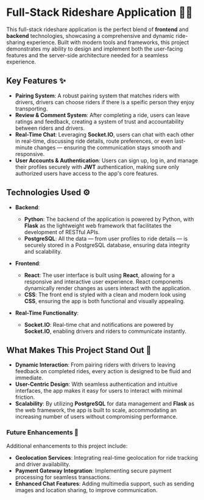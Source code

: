 # Full-Stack Rideshare Application 🚗💨

This full-stack rideshare application is the perfect blend of **frontend** and **backend** technologies, showcasing a comprehensive and dynamic ride-sharing experience. Built with modern tools and frameworks, this project demonstrates my ability to design and implement both the user-facing features and the server-side architecture needed for a seamless experience.

## Key Features ✨

- **Pairing System**: A robust pairing system that matches riders with drivers, drivers can choose riders if there is a speific person they enjoy transporting.
- **Review & Comment System**: After completing a ride, users can leave ratings and feedback, creating a system of trust and accountability between riders and drivers.
- **Real-Time Chat**: Leveraging **Socket.IO**, users can chat with each other in real-time, discussing ride details, route preferences, or even last-minute changes — ensuring the communication stays smooth and responsive.
- **User Accounts & Authentication**: Users can sign up, log in, and manage their profiles securely with **JWT** authentication, making sure only authorized users have access to the app's core features.

## Technologies Used ⚙️

- **Backend**: 
  - **Python**: The backend of the application is powered by Python, with **Flask** as the lightweight web framework that facilitates the development of RESTful APIs.
  - **PostgreSQL**: All the data — from user profiles to ride details — is securely stored in a PostgreSQL database, ensuring data integrity and scalability.

- **Frontend**:
  - **React**: The user interface is built using **React**, allowing for a responsive and interactive user experience. React components dynamically render changes as users interact with the application.
  - **CSS**: The front end is styled with a clean and modern look using **CSS**, ensuring the app is both functional and visually appealing.

- **Real-Time Functionality**:
  - **Socket.IO**: Real-time chat and notifications are powered by **Socket.IO**, enabling drivers and riders to communicate instantly.

## What Makes This Project Stand Out 🌟

- **Dynamic Interaction**: From pairing riders with drivers to leaving feedback on completed rides, every action is designed to be fluid and immediate.
- **User-Centric Design**: With seamless authentication and intuitive interfaces, the app makes it easy for users to interact with minimal friction.
- **Scalability**: By utilizing **PostgreSQL** for data management and **Flask** as the web framework, the app is built to scale, accommodating an increasing number of users without compromising performance.

### Future Enhancements 🚀

Additional enhancements to this project include:
- **Geolocation Services**: Integrating real-time geolocation for ride tracking and driver availability.
- **Payment Gateway Integration**: Implementing secure payment processing for seamless transactions.
- **Enhanced Chat Features**: Adding multimedia support, such as sending images and location sharing, to improve communication.
